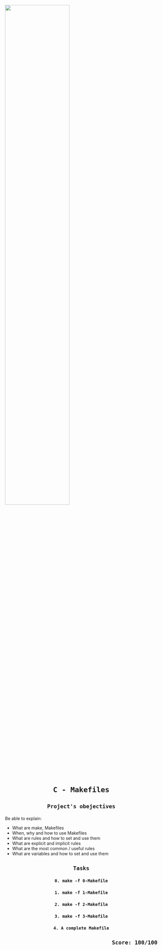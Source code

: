 
<img width = 65% src = "https://s3.eu-west-3.amazonaws.com/hbtn.intranet.project.files/holbertonschool-low_level_programming/273/giphy-2.gif" />

# <p align=center> `C - Makefiles`</p>
## <p align=center> `Project's obejectives` </p>
Be able to explain:
- What are make, Makefiles
- When, why and how to use Makefiles
- What are rules and how to set and use them
- What are explicit and implicit rules
- What are the most common / useful rules
- What are variables and how to set and use them

## <p align=center>`Tasks`</p>
### <p align=center>`0. make -f 0-Makefile`</p>
### <p align=center>`1. make -f 1-Makefile`</p>
### <p align=center>`2. make -f 2-Makefile`</p>
### <p align=center>`3. make -f 3-Makefile`</p>
### <p align=center>`4. A complete Makefile`</p>


## <p align=right>`Score: 100/100`</p>
